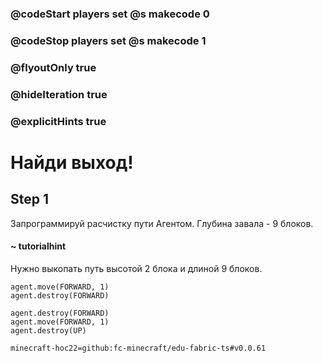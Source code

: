 ### @codeStart players set @s makecode 0
### @codeStop players set @s makecode 1

### @flyoutOnly true
### @hideIteration true
### @explicitHints true


# Найди выход!

## Step 1
Запрограммируй расчистку пути Агентом. Глубина завала - 9 блоков.

#### ~ tutorialhint 
Нужно выкопать путь высотой 2 блока и длиной 9 блоков.

```template
agent.move(FORWARD, 1)
agent.destroy(FORWARD)
```

```ghost
agent.destroy(FORWARD)
agent.move(FORWARD, 1)
agent.destroy(UP)
``` 


```package
minecraft-hoc22=github:fc-minecraft/edu-fabric-ts#v0.0.61
```
